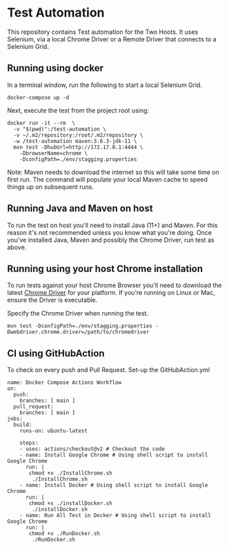 # Test Automation

This repository contains Test automation for the Two Hoots. It uses Selenium, via a local Chrome Driver or 
a Remote Driver that connects to a Selenium Grid.

## Running using docker

In a terminal window, run the following to start a local Selenium Grid.

```shell script
docker-compose up -d
```

Next, execute the test from the project root using:

```shell script
docker run -it --rm  \
  -v "$(pwd)":/test-automation \
  -v ~/.m2/repository:/root/.m2/repository \
  -w /test-automation maven:3.6.3-jdk-11 \
  mvn test -DhubUrl=http://172.17.0.1:4444 \
    -DbrowserName=chrome \
    -DconfigPath=./env/stagging.properties
```
   
Note: Maven needs to download the internet so this will take some time on first run. The command will populate
your local Maven cache to speed things up on subsequent runs. 

## Running Java and Maven on host

To run the test on host you'll need to install Java (11+) and Maven. For this reason it's not recommended
unless you know what you're doing. Once you've installed Java, Maven and possibly the Chrome Driver, run test as above.

## Running using your host Chrome installation

To run tests against your host Chrome Browser you'll need to download the latest 
[Chrome Driver](https://chromedriver.chromium.org/downloads) for your platform. If you're running on Linux or 
Mac, ensure the Driver is executable.  

Specify the Chrome Driver when running the test.

```shell script
mvn test -DconfigPath=./env/stagging.properties -Dwebdriver.chrome.driver=/path/to/chromedriver
```

## CI using GitHubAction

To check on every push and Pull Request. Set-up the GitHubAction.yml
```shell script
name: Docker Compose Actions Workflow
on:
  push:
    branches: [ main ]
  pull_request:
    branches: [ main ]
jobs:
  build:
    runs-on: ubuntu-latest

    steps:
    - uses: actions/checkout@v2 # Checkout the code
    - name: Install Google Chrome # Using shell script to install Google Chrome
      run: |
       chmod +x ./InstallChrome.sh
        ./InstallChrome.sh
    - name: Install Docker # Using shell script to install Google Chrome
      run: |
       chmod +x ./installDocker.sh
        ./installDocker.sh
    - name: Run All Test in Docker # Using shell script to install Google Chrome
      run: |
       chmod +x ./RunDocker.sh
        ./RunDocker.sh
```